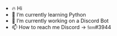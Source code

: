 - 🔥 Hi
- 🌱 I’m currently learning Python
- 💞️ I’m currently working on a Discord Bot
- 📫 How to reach me Discord -> 𝔣𝔞𝔪#3944

<!---
sxfam/sxfam is a ✨ special ✨ repository because its `README.md` (this file) appears on your GitHub profile.
You can click the Preview link to take a look at your changes.
--->

